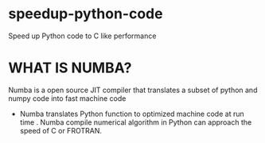 # speedup-python-code
Speed up Python code to C like performance

# WHAT IS NUMBA?
 Numba is a open source JIT compiler that translates
 a subset of python and numpy code into fast machine code
* Numba translates Python function to optimized machine code 
at run time  . Numba compile numerical algorithm in Python can approach the speed of
C or FROTRAN.
